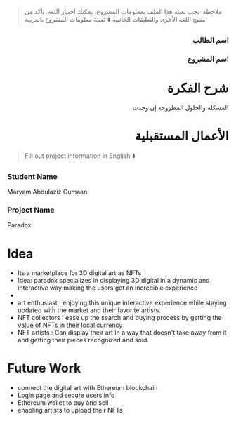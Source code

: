 > ملاحظة: يجب تعبئة هذا الملف بمعلومات المشروع، يمكنك اختيار اللغة. تأكد من مسح اللغة الأخرى والتعليقات الجانبية
> ⬇️ تعبئة معلومات المشروع بالعربية  
<div dir="rtl">

### اسم الطالب


### اسم المشروع


# شرح الفكرة
المشكلة والحلول المطروحة إن وجدت


# الأعمال المستقبلية


</div>

> Fill out project information in English ⬇️
### Student Name
Maryam Abdulaziz Gumaan

### Project Name
Paradox

# Idea
- Its a marketplace for 3D digital art as NFTs 
- Idea: paradox specializes in displaying 3D digital in a dynamic and interactive way making the users get an incredible experience  
-
- art enthusiast : enjoying this unique interactive experience while staying updated with the market and their favorite artists. 
- NFT collectors : ease up the search and buying process by getting the value of NFTs in their local currency
- NFT artists : Can display their art in a way that doesn't take away from it and getting their pieces recognized and sold.


# Future Work 

- connect the digital art with Ethereum blockchain
- Login page and secure users info
- Ethereum wallet to buy and sell 
- enabling artists to upload their NFTs

